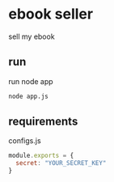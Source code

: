 # ebook seller
sell my ebook

## run
run node app
```bash
node app.js
```

## requirements
 configs.js
```javascript
module.exports = {
  secret: "YOUR_SECRET_KEY"
}
```
